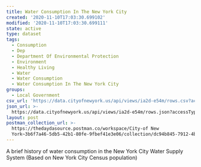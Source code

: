 ```yaml
---
title: Water Consumption In The New York City
created: '2020-11-10T17:03:30.699102'
modified: '2020-11-10T17:03:30.699111'
state: active
type: dataset
tags:
  - Consumption
  - Dep
  - Department Of Environmental Protection
  - Environment
  - Healthy Living
  - Water
  - Water Consumption
  - Water Consumption In The New York City
groups:
  - Local Government
csv_url: 'https://data.cityofnewyork.us/api/views/ia2d-e54m/rows.csv?accessType=DOWNLOAD'
json_url: >-
  https://data.cityofnewyork.us/api/views/ia2d-e54m/rows.json?accessType=DOWNLOAD
layout: post
postman_collection_url: >-
  https://thedaydasource.postman.co/workspace/City-of New
  York~3b6f7a46-5db5-42b1-80fe-9fbef41e3e06/collection/dc94b845-7912-4bf1-9bd7-b8b466876118
---
```

A brief history of water consumption in the New York City Water Supply System (Based on New York City Census population)
